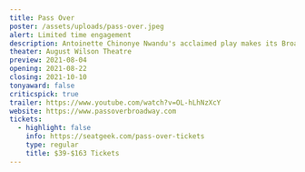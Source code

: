 ```yaml
---
title: Pass Over
poster: /assets/uploads/pass-over.jpeg
alert: Limited time engagement
description: Antoinette Chinonye Nwandu's acclaimed play makes its Broadway premiere.
theater: August Wilson Theatre
preview: 2021-08-04
opening: 2021-08-22
closing: 2021-10-10
tonyaward: false
criticspick: true
trailer: https://www.youtube.com/watch?v=OL-hLhNzXcY
website: https://www.passoverbroadway.com
tickets:
  - highlight: false
    info: https://seatgeek.com/pass-over-tickets
    type: regular
    title: $39-$163 Tickets
---
```

